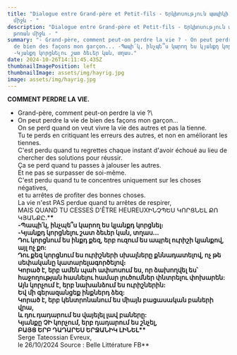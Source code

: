 ```yaml
---
title: "Dialogue entre Grand-père et Petit-fils - Երկխոսություն պապիկի և թոռան
  միջև - "
description: "Dialogue entre Grand-père et Petit-fils - Երկխոսություն պապիկի և
  թոռան միջև - "
summary: "- Grand-père, comment peut-on perdre la vie ? - On peut perdre la vie
  de bien des façons mon garçon... -Պապի՛կ, ինչպե՞ս կարող ես կյանքդ կորցնել։
  -Կյանքդ կորցնելու շատ ձեւեր կան, տղաս."
date: 2024-10-26T14:11:45.435Z
thumbnailImagePosition: left
thumbnailImage: assets/img/hayrig.jpg
image: assets/img/hayrig.jpg
---
```

**COMMENT PERDRE LA VIE.**

* Grand-père, comment peut-on perdre la vie ?\
* On peut perdre la vie de bien des façons mon garçon...\
  On se perd quand on veut vivre la vie des autres et pas la tienne.\
  Tu te perds en critiquant les erreurs des autres, et non en améliorant les tiennes.\
  C'est perdu quand tu regrettes chaque instant d'avoir échoué au lieu de chercher des solutions pour réussir.\
  Ça se perd quand tu passes à jalouser les autres.\
  Et ne pas se surpasser de soi-même.\
  C'est perdu quand tu te concentres uniquement sur les choses négatives,\
  et tu arrêtes de profiter des bonnes choses.\
  La vie n'est PAS perdue quand tu arrêtes de respirer,\
  MAIS QUAND TU CESSES D'ÊTRE HEUREUXԻՆՉՊԵՍ ԿՈՐՑՆԵԼ ՔՈ ԿՅԱՆՔԸ.***\*\
  -Պապի՛կ, ինչպե՞ս կարող ես կյանքդ կորցնել։**\
  **\-Կյանքդ կորցնելու շատ ձեւեր կան, տղաս...\
  Դու կորցնում ես ինքդ քեզ, երբ ուզում ես ապրել ուրիշի կյանքով, այլ ոչ քո:\
  Դու քեզ կորցնում ես ուրիշների սխալները քննադատելով, ոչ թե սեփականը կատարելագործելով։\
  Կորած է, երբ ամեն պահ ափսոսում ես, որ ձախողվել ես՝ հաջողության հասնելու համար լուծումներ փնտրելու փոխարեն:\
  Այն կորչում է, երբ նախանձում ես ուրիշներին:\
  Եվ մի գերազանցեք ինքներդ ձեզ:\
  Կորած է, երբ կենտրոնանում ես միայն բացասական բաների վրա,\
  և դու դադարում ես վայելել լավ բաները:\
  Կյանքը ՉԻ կորչում, երբ դադարում ես շնչել,\
  ԲԱՅՑ ԵՐԲ ԴԱԴԱՐԵՍ ԵՐՋԱՆԻԿ ԼԻՆԵԼ\*\***\
  Serge Tateossian Evreux,\
  le 26/10/2024 Source : Belle Littérature FB\*\*